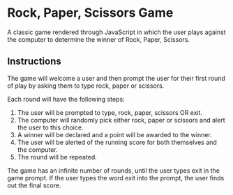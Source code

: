 # Rock, Paper, Scissors Game
A classic game rendered through JavaScript in which the user plays against the computer to determine the winner of Rock, Paper, Scissors.
<h2>Instructions</h2>
<p>The game will welcome a user and then prompt the user for their first round of play by asking them to type rock, paper or scissors.</p>
<p>Each round will have the following steps:</p>
<ol>
  <li>The user will be prompted to type, rock, paper, scissors OR exit.</li>
  <li>The computer will randomly pick either rock, paper or scissors and alert the user to this choice.</li>
  <li>A winner will be declared and a point will be awarded to the winner.</li>
  <li>The user will be alerted of the running score for both themselves and the computer.</li>
  <li>The round will be repeated.</li>
</ol>
<p>The game has an infinite number of rounds, until the user types exit in the game prompt. If the user types the word exit into the prompt, the user finds out the final score.<p>
